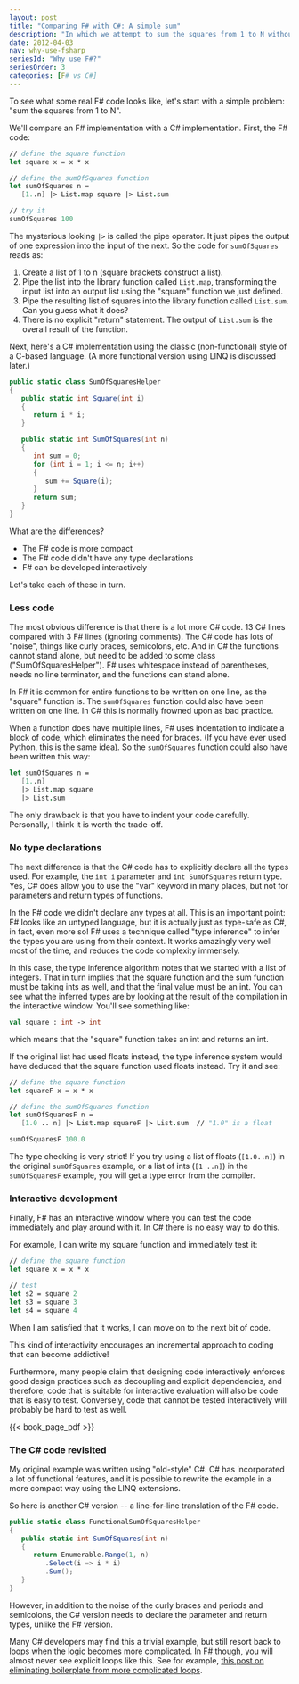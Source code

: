 ```yaml
---
layout: post
title: "Comparing F# with C#: A simple sum"
description: "In which we attempt to sum the squares from 1 to N without using a loop"
date: 2012-04-03
nav: why-use-fsharp
seriesId: "Why use F#?"
seriesOrder: 3
categories: [F# vs C#]
---
```



To see what some real F# code looks like, let's start with a simple problem:  "sum the squares from 1 to N".

We'll compare an F# implementation with a C# implementation. First, the F# code:

```fsharp
// define the square function
let square x = x * x

// define the sumOfSquares function
let sumOfSquares n =
   [1..n] |> List.map square |> List.sum

// try it
sumOfSquares 100
```

The mysterious looking `|>` is called the pipe operator. It just pipes the output of one expression into the input of the next. So the code for `sumOfSquares` reads as:

1. Create a list of 1 to n (square brackets construct a list).
1. Pipe the list into the library function called `List.map`, transforming the input list into an output list using the "square" function we just defined.
1. Pipe the resulting list of squares into the library function called `List.sum`. Can you guess what it does?
1. There is no explicit "return" statement. The output of `List.sum` is the overall result of the function.

Next, here's a C# implementation using the classic (non-functional) style of a C-based language. (A more functional version using LINQ is discussed later.)

```csharp
public static class SumOfSquaresHelper
{
   public static int Square(int i)
   {
      return i * i;
   }

   public static int SumOfSquares(int n)
   {
      int sum = 0;
      for (int i = 1; i <= n; i++)
      {
         sum += Square(i);
      }
      return sum;
   }
}
```

What are the differences?

* The F# code is more compact
* The F# code didn't have any type declarations
* F# can be developed interactively

Let's take each of these in turn.

### Less code

The most obvious difference is that there is a lot more C# code. 13 C# lines compared with 3 F# lines (ignoring comments). The C# code has lots of "noise", things like curly braces, semicolons, etc. And in C# the functions cannot stand alone, but need to be added to some class ("SumOfSquaresHelper"). F# uses whitespace instead of parentheses, needs no line terminator, and the functions can stand alone.

In F# it is common for entire functions to be written on one line, as the "square" function is. The `sumOfSquares` function could also have been written on one line. In C# this is normally frowned upon as bad practice.

When a function does have multiple lines, F# uses indentation to indicate a block of code, which eliminates the need for braces. (If you have ever used Python, this is the same idea). So the `sumOfSquares` function could also have been written this way:

```fsharp
let sumOfSquares n =
   [1..n]
   |> List.map square
   |> List.sum
```

The only drawback is that you have to indent your code carefully. Personally, I think it is worth the trade-off.

### No type declarations

The next difference is that the C# code has to explicitly declare all the types used. For example, the `int i` parameter and `int SumOfSquares` return type.
Yes, C# does allow you to use the "var" keyword in many places, but not for parameters and return types of functions.

In the F# code we didn't declare any types at all. This is an important point: F# looks like an untyped language,
but it is actually just as type-safe as C#, in fact, even more so!
F# uses a technique called "type inference" to infer the types you are using from their context. It works amazingly very well most of the time, and reduces the code complexity immensely.

In this case, the type inference algorithm notes that we started with a list of integers. That in turn implies that the square function and the sum function must be taking ints as well, and that the final value must be an int. You can see what the inferred types are by looking at the result of the compilation in the interactive window. You'll see something like:

```fsharp
val square : int -> int
```

which means that the "square" function takes an int and returns an int.

If the original list had used floats instead, the type inference system would have deduced that the square function used floats instead. Try it and see:

```fsharp
// define the square function
let squareF x = x * x

// define the sumOfSquares function
let sumOfSquaresF n =
   [1.0 .. n] |> List.map squareF |> List.sum  // "1.0" is a float

sumOfSquaresF 100.0
```

The type checking is very strict! If you try using a list of floats (`[1.0..n]`) in the original `sumOfSquares` example, or a list of ints (`[1 ..n]`) in the `sumOfSquaresF` example, you will get a type error from the compiler.

### Interactive development

Finally, F# has an interactive window where you can test the code immediately and play around with it. In C# there is no easy way to do this.

For example, I can write my square function and immediately test it:

```fsharp
// define the square function
let square x = x * x

// test
let s2 = square 2
let s3 = square 3
let s4 = square 4
```

When I am satisfied that it works, I can move on to the next bit of code.

This kind of interactivity encourages an incremental approach to coding that can become addictive!

Furthermore, many people claim that designing code interactively enforces good design practices such as decoupling and explicit dependencies,
and therefore, code that is suitable for interactive evaluation will also be code that is easy to test. Conversely, code that cannot be
tested interactively will probably be hard to test as well.

{{< book_page_pdf >}}

### The C# code revisited

My original example was written using "old-style" C#.  C# has incorporated a lot of functional features, and it is possible to rewrite the example in a more compact way using the LINQ extensions.

So here is another C# version -- a line-for-line translation of the F# code.

```csharp
public static class FunctionalSumOfSquaresHelper
{
   public static int SumOfSquares(int n)
   {
      return Enumerable.Range(1, n)
         .Select(i => i * i)
         .Sum();
   }
}
```

However, in addition to the noise of the curly braces and periods and semicolons, the C# version needs to declare the parameter and return types, unlike the F# version.

Many C# developers may find this a trivial example, but still resort back to loops when the logic becomes more complicated. In F# though, you will almost never see explicit loops like this.
See for example, [this post on eliminating boilerplate from more complicated loops](http://fsharpforfunandprofit.com/posts/conciseness-extracting-boilerplate/).


